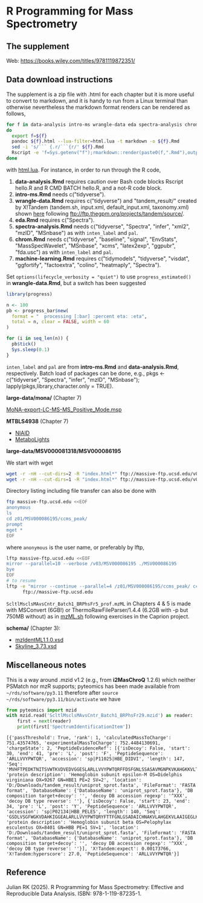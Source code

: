 # R Programming for Mass Spectrometry

## The supplement

Web: <https://books.wiley.com/titles/9781119872351/>

## Data download instructions

The supplement is a zip file with .html for each chapter but it is more useful to convert to markdown, and it is handy to run from a
Linux terminal than otherwise nevertheless the markdown format renders can be rendered as follows,

```bash
for f in data-analysis intro-ms wrangle-data eda spectra-analysis chrom machine-learning
do
  export f=${f}
  pandoc ${f}.html --lua-filter=html.lua -t markdown -o ${f}.Rmd
  sed -i 's/``` {.r/```{r/' ${f}.Rmd
  Rscript -e 'f=Sys.getenv("f");rmarkdown::render(paste0(f,".Rmd"),output_dir="output"))'
done
```

with [html.lua](R-Programming-for-Mass-Spectrometry/html.lua). For instance, in order to run through the R code,

1. **data-analysis.Rmd** requires caution over Bash code blocks Rscript hello.R and R CMD BATCH hello.R, and a not-R code block.
2. **intro-ms.Rmd** needs c("tidyverse").
3. **wrangle-data.Rmd** requires c("tidyverse") and "tandem_result/" created by X!Tandem (tandem.sh, input.xml, default_input.xml, taxonomy.xml) shown [here](https://github.com/jinghuazhao/Omics-analysis/tree/master/docs/R-Programming-for-Mass-Spectrometry) following <ftp://ftp.thegpm.org/projects/tandem/source/>.
4. **eda.Rmd** requires c("Spectra").
5. **spectra-analysis.Rmd** needs c("tidyverse", "Spectra", "infer", "xml2", "mzID", "MSnbase") as with `inten_label` and `pal`.
6. **chrom.Rmd** needs c("tidyverse", "baseline", "signal", "EnvStats", "MassSpecWavelet", "MSnbase", "xcms", "latex2exp", "ggpubr", "fda.usc") as with `inten_label` and `pal`.
7. **machine-learning.Rmd** requires c("tidymodels", "tidyverse", "visdat", "ggfortify", "factoextra", "colino", "heatmaply", "Spectra").

Set `options(lifecycle_verbosity = "quiet")` to use `progress_estimated()` in **wrangle-data.Rmd**, but a switch has been suggested 

```r
library(progress)

n <- 100
pb <- progress_bar$new(
  format = "  processing [:bar] :percent eta: :eta",
  total = n, clear = FALSE, width = 60
)

for (i in seq_len(n)) {
  pb$tick()
  Sys.sleep(0.1)
}
```

`inten_label` and `pal` are from **intro-ms.Rmd** and **data-analysis.Rmd**, respectively. Batch load of packages can be done, e.g., pkgs <- c("tidyverse", "Spectra", "infer", "mzID", "MSnbase"); lapply(pkgs,library,character.only = TRUE).

**large-data/mona/** (Chapter 7)

[MoNA-export-LC-MS-MS_Positive_Mode.msp](https://mona.fiehnlab.ucdavis.edu/rest/downloads/retrieve/873fbe29-4808-46d1-a4a3-a4134ac8c755)

**MTBLS4938** (Chapter 7)

- [NIAID](https://data.niaid.nih.gov/resources?id=mtbls4938)
- [MetaboLights](https://www.ebi.ac.uk/metabolights/MTBLS4938)

**large-data/MSV000081318/MSV000086195**

We start with wget

```bash
wget -r -nH --cut-dirs=2 -R "index.html*" ftp://massive-ftp.ucsd.edu/v01/MSV000081318/
wget -r -nH --cut-dirs=1 -R "index.html*" ftp://massive-ftp.ucsd.edu/v03/MSV000086195/
```

Directory listing including file transfer can also be done with

```bash
ftp massive-ftp.ucsd.edu <<EOF
anonymous
ls
cd z01/MSV000086195/ccms_peak/
prompt
mget *
EOF
```

where `anonymous` is the user name, or preferably by lftp,

```bash
lftp massive-ftp.ucsd.edu <<EOF
mirror --parallel=10 --verbose /v03/MSV000086195 ./MSV000086195
bye
EOF
# to resume
lftp -e "mirror --continue --parallel=4 /z01/MSV000086195/ccms_peak/ ccms_peak/; quit" \
      ftp://massive-ftp.ucsd.edu
```

`ScltlMsclsMAvsCntr_Batch1_BRPhsFr5_prof.mzML` in Chapters 4 & 5 is made with MSConvert (6GB!) or ThermoRawFileParser/1.4.4 (6.2GB with -p but 750MB without) as in [mzML.sh](R-Programming-for-Mass-Spectrometry/mzML.sh) following exercises in the Caprion project.

**schema/** (Chapter 3):

- [mzIdentML1.1.0.xsd](https://raw.githubusercontent.com/HUPO-PSI/mzIdentML/refs/heads/master/schema/mzIdentML1.1.0.xsd)
- [Skyline_3.73.xsd](https://raw.githubusercontent.com/ProteoWizard/pwiz/refs/heads/master/pwiz_tools/Skyline/TestUtil/Schemas/Skyline_3.73.xsd)

## Miscellaneous notes

This is a way around .mzid v1.2 (e.g., from **i2MasChroQ** 1.2.6) which neither PSMatch nor mzR supports; pyteomics has been made available from `~/rds/software/py3.11` therefore after `source ~/rds/software/py3.11/bin/activate` we have

```python
from pyteomics import mzid
with mzid.read('ScltlMsclsMAvsCntr_Batch1_BRPhsFr29.mzid') as reader:
    first = next(reader)
    print(first['SpectrumIdentificationItem'])
```

```
[{'passThreshold': True, 'rank': 1, 'calculatedMassToCharge': 751.43574765, 'experimentalMassToCharge': 752.4484130691, 'chargeState': 2, 'PeptideEvidenceRef': [{'isDecoy': False, 'start': 30, 'end': 41, 'pre': 'L', 'post': 'F', 'PeptideSequence': 'ARLLVVYPWTQR', 'accession': 'sp|P11025|HBE_DIDVI', 'length': 147, 'Seq': 'MVHFTPEDKTNITSVWTKVDVEDVGGESLARLLVVYPWTQRFFDSFGNLSSASAVMGNPKVKAHGKKVLTSFGEGVKNMDNLKGTFAKLSELHCDKLHVDPENFRLLGNVLIIVLASRFGKEFTPEVQASWQKLVSGVSSALGHKYH', 'protein description': 'Hemoglobin subunit epsilon-M OS=Didelphis virginiana OX=9267 GN=HBE1 PE=2 SV=2', 'location': 'D:/Downloads/tandem_result/uniprot_sprot.fasta', 'FileFormat': 'FASTA format', 'DatabaseName': {'DatabaseName': 'uniprot_sprot.fasta'}, 'DB composition target+decoy': '', 'decoy DB accession regexp': '^XXX', 'decoy DB type reverse': ''}, {'isDecoy': False, 'start': 23, 'end': 34, 'pre': 'L', 'post': 'Y', 'PeptideSequence': 'ARLLVVYPWTQR', 'accession': 'sp|P02134|HBB_PELES', 'length': 140, 'Seq': 'GSDLVSGFWGKVDAHKIGGEALARLLVVYPWTQRYFTTFGNLGSADAICHNAKVLAHGEKVLAAIGEGLKHPENLKAHYAKLSEYHSNKLHVDPANFRLLGNVFITVLARHFQHEFTPELQHALEAHFCAVGDALAKAYH', 'protein description': 'Hemoglobin subunit beta OS=Pelophylax esculentus OX=8401 GN=HBB PE=1 SV=1', 'location': 'D:/Downloads/tandem_result/uniprot_sprot.fasta', 'FileFormat': 'FASTA format', 'DatabaseName': {'DatabaseName': 'uniprot_sprot.fasta'}, 'DB composition target+decoy': '', 'decoy DB accession regexp': '^XXX', 'decoy DB type reverse': ''}], 'X!Tandem:expect': 0.00173766, 'X!Tandem:hyperscore': 27.0, 'PeptideSequence': 'ARLLVVYPWTQR'}]
```

## Reference

Julian RK (2025). R Programming for Mass Spectrometry: Effective and Reproducible Data Analysis. ISBN: 978-1-119-87235-1.

